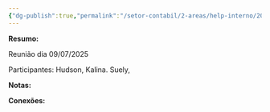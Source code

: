 ```yaml
---
{"dg-publish":true,"permalink":"/setor-contabil/2-areas/help-interno/202507091400-reuniao/","dgPassFrontmatter":true,"created":"2025-07-09T14:44:59.982-03:00","updated":"2025-07-09T14:46:18.967-03:00"}
---
```


**Resumo:**

Reunião dia 09/07/2025

Participantes: Hudson, Kalina. Suely, 



**Notas:**




**Conexões:**